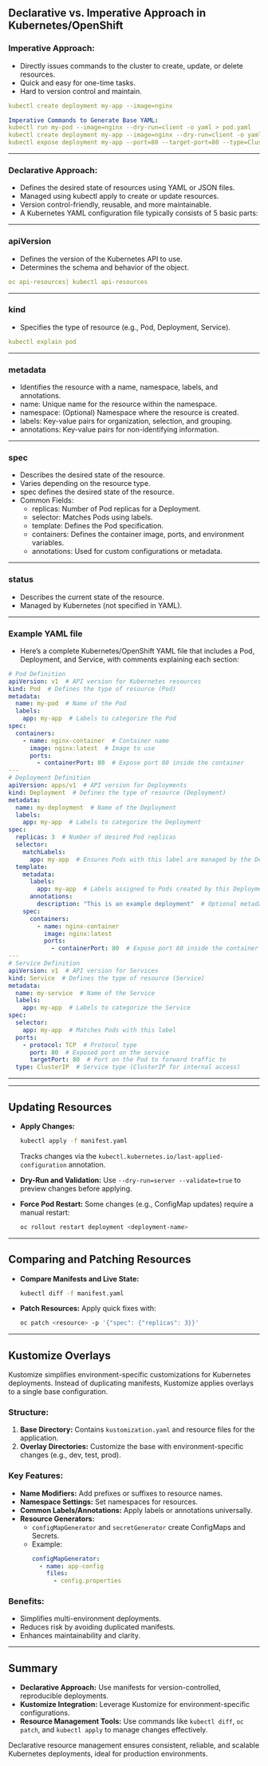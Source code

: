## Declarative vs. Imperative Approach in Kubernetes/OpenShift

### Imperative Approach:
- Directly issues commands to the cluster to create, update, or delete resources.
- Quick and easy for one-time tasks.
- Hard to version control and maintain.
```yaml
kubectl create deployment my-app --image=nginx

Imperative Commands to Generate Base YAML:
kubectl run my-pod --image=nginx --dry-run=client -o yaml > pod.yaml
kubectl create deployment my-app --image=nginx --dry-run=client -o yaml > deployment.yaml
kubectl expose deployment my-app --port=80 --target-port=80 --type=ClusterIP --dry-run=client -o yaml > service.yaml
```

---
### Declarative Approach:
- Defines the desired state of resources using YAML or JSON files.
- Managed using kubectl apply to create or update resources.
- Version control-friendly, reusable, and more maintainable.
- A Kubernetes YAML configuration file typically consists of 5 basic parts:

---
### apiVersion
- Defines the version of the Kubernetes API to use.
- Determines the schema and behavior of the object.
```yaml
oc api-resources| kubectl api-resources
```

---
### kind
- Specifies the type of resource (e.g., Pod, Deployment, Service).
```yaml
kubectl explain pod
```

---
### metadata
- Identifies the resource with a name, namespace, labels, and annotations.
- name: Unique name for the resource within the namespace.
- namespace: (Optional) Namespace where the resource is created.
- labels: Key-value pairs for organization, selection, and grouping.
- annotations: Key-value pairs for non-identifying information.

---
### spec
- Describes the desired state of the resource.
- Varies depending on the resource type.
- spec defines the desired state of the resource.
- Common Fields:
  - replicas: Number of Pod replicas for a Deployment.
  - selector: Matches Pods using labels.
  - template: Defines the Pod specification.
  - containers: Defines the container image, ports, and environment variables.
  - annotations: Used for custom configurations or metadata.

---
### status
- Describes the current state of the resource.
- Managed by Kubernetes (not specified in YAML).

---
### Example YAML file
- Here’s a complete Kubernetes/OpenShift YAML file that includes a Pod, Deployment, and Service, with comments explaining each section:
```yaml
# Pod Definition
apiVersion: v1  # API version for Kubernetes resources
kind: Pod  # Defines the type of resource (Pod)
metadata:
  name: my-pod  # Name of the Pod
  labels:
    app: my-app  # Labels to categorize the Pod
spec:
  containers:
    - name: nginx-container  # Container name
      image: nginx:latest  # Image to use
      ports:
        - containerPort: 80  # Expose port 80 inside the container
---
# Deployment Definition
apiVersion: apps/v1  # API version for Deployments
kind: Deployment  # Defines the type of resource (Deployment)
metadata:
  name: my-deployment  # Name of the Deployment
  labels:
    app: my-app  # Labels to categorize the Deployment
spec:
  replicas: 3  # Number of desired Pod replicas
  selector:
    matchLabels:
      app: my-app  # Ensures Pods with this label are managed by the Deployment
  template:
    metadata:
      labels:
        app: my-app  # Labels assigned to Pods created by this Deployment
      annotations:
        description: "This is an example deployment"  # Optional metadata
    spec:
      containers:
        - name: nginx-container
          image: nginx:latest
          ports:
            - containerPort: 80  # Expose port 80 inside the container
---
# Service Definition
apiVersion: v1  # API version for Services
kind: Service  # Defines the type of resource (Service)
metadata:
  name: my-service  # Name of the Service
  labels:
    app: my-app  # Labels to categorize the Service
spec:
  selector:
    app: my-app  # Matches Pods with this label
  ports:
    - protocol: TCP  # Protocol type
      port: 80  # Exposed port on the service
      targetPort: 80  # Port on the Pod to forward traffic to
  type: ClusterIP  # Service type (ClusterIP for internal access)
```
---
---

## Updating Resources
- **Apply Changes:**
  ```bash
  kubectl apply -f manifest.yaml
  ```
  Tracks changes via the `kubectl.kubernetes.io/last-applied-configuration` annotation.

- **Dry-Run and Validation:**
  Use `--dry-run=server --validate=true` to preview changes before applying.

- **Force Pod Restart:**
  Some changes (e.g., ConfigMap updates) require a manual restart:
  ```bash
  oc rollout restart deployment <deployment-name>
  ```

---

## Comparing and Patching Resources
- **Compare Manifests and Live State:**
  ```bash
  kubectl diff -f manifest.yaml
  ```

- **Patch Resources:**
  Apply quick fixes with:
  ```bash
  oc patch <resource> -p '{"spec": {"replicas": 3}}'
  ```

---

## Kustomize Overlays
Kustomize simplifies environment-specific customizations for Kubernetes deployments. Instead of duplicating manifests, Kustomize applies overlays to a single base configuration.

### Structure:
1. **Base Directory:**
   Contains `kustomization.yaml` and resource files for the application.
2. **Overlay Directories:**
   Customize the base with environment-specific changes (e.g., dev, test, prod).

### Key Features:
- **Name Modifiers:** Add prefixes or suffixes to resource names.
- **Namespace Settings:** Set namespaces for resources.
- **Common Labels/Annotations:** Apply labels or annotations universally.
- **Resource Generators:**
  - `configMapGenerator` and `secretGenerator` create ConfigMaps and Secrets.
  - Example:
    ```yaml
    configMapGenerator:
      - name: app-config
        files:
          - config.properties
    ```

### Benefits:
- Simplifies multi-environment deployments.
- Reduces risk by avoiding duplicated manifests.
- Enhances maintainability and clarity.

---

## Summary
- **Declarative Approach:** Use manifests for version-controlled, reproducible deployments.
- **Kustomize Integration:** Leverage Kustomize for environment-specific configurations.
- **Resource Management Tools:** Use commands like `kubectl diff`, `oc patch`, and `kubectl apply` to manage changes effectively.

Declarative resource management ensures consistent, reliable, and scalable Kubernetes deployments, ideal for production environments.

